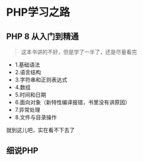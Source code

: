 # PHP学习之路

## PHP 8 从入门到精通

> 这本书讲的不好，但是学了一半了，还是尽量看完

- 1.基础语法
- 2.语言结构
- 3.字符串和正则表达式
- 4.数组
- 5.时间和日期
- 6.面向对象（新特性编译报错，书里没有讲原因）
- 7.异常处理
- 8.文件与目录操作

就到这儿吧，实在看不下去了

## 细说PHP


